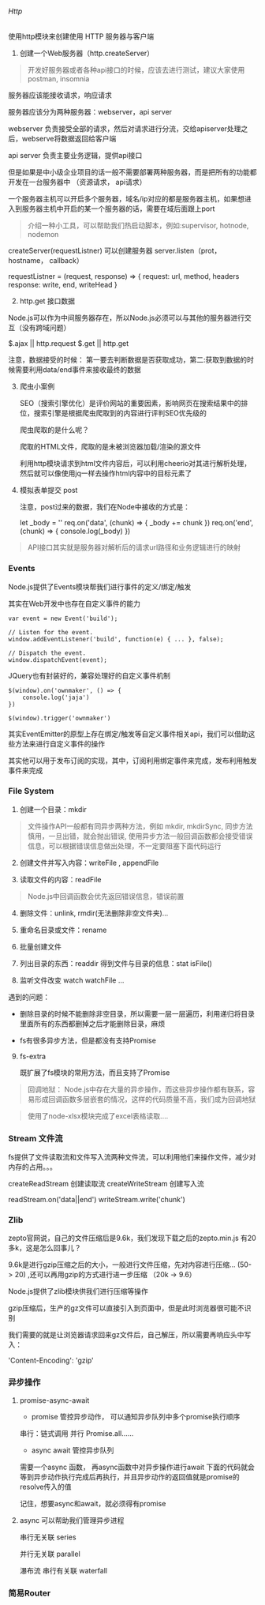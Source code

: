 ###### Http

使用http模块来创建使用 HTTP 服务器与客户端

1. 创建一个Web服务器（http.createServer）

> 开发好服务器或者各种api接口的时候，应该去进行测试，建议大家使用 postman, insomnia

服务器应该能接收请求，响应请求

服务器应该分为两种服务器：webserver，api server

webserver 负责接受全部的请求，然后对请求进行分流，交给apiserver处理之后，webserve将数据返回给客户端

api server 负责主要业务逻辑，提供api接口

但是如果是中小级企业项目的话一般不需要部署两种服务器，而是把所有的功能都开发在一台服务器中 （资源请求， api请求）

一个服务器主机可以开启多个服务器，域名/ip对应的都是服务器主机，如果想进入到服务器主机中开启的某一个服务器的话，需要在域后面跟上port 

> 介绍一种小工具，可以帮助我们热启动脚本，例如:supervisor, hotnode, nodemon

createServer(requestListner) 可以创建服务器
server.listen（prot， hostname， callback）

requestListner = (request, response) => {
    request: url, method, headers
    response: write, end, writeHead
}


2. http.get 接口数据 

Node.js可以作为中间服务器存在，所以Node.js必须可以与其他的服务器进行交互（没有跨域问题）

$.ajax || http.request  $.get || http.get 

注意，数据接受的时候： 第一要去判断数据是否获取成功，第二:获取到数据的时候需要利用data/end事件来接收最终的数据


3. 爬虫小案例

    SEO（搜索引擎优化）是评价网站的重要因素，影响网页在搜索结果中的排位，搜索引擎是根据爬虫爬取到的内容进行评判SEO优先级的 

    爬虫爬取的是什么呢？

    爬取的HTML文件，爬取的是未被浏览器加载/渲染的源文件

    利用http模块请求到html文件内容后，可以利用cheerio对其进行解析处理，然后就可以像使用jq一样去操作html内容中的目标元素了


4.  模拟表单提交 post

    注意，post过来的数据，我们在Node中接收的方式是：

    let _body = ''
    req.on('data', (chunk) => {
        _body += chunk
    })
    req.on('end', (chunk) => {
        console.log(_body)
    })

> API接口其实就是服务器对解析后的请求url路径和业务逻辑进行的映射

### Events

Node.js提供了Events模块帮我们进行事件的定义/绑定/触发

其实在Web开发中也存在自定义事件的能力

```
var event = new Event('build');

// Listen for the event.
window.addEventListener('build', function(e) { ... }, false);

// Dispatch the event.
window.dispatchEvent(event);
```

JQuery也有封装好的，兼容处理好的自定义事件机制

```
$(window).on('ownmaker', () => {
    console.log('jaja')
})

$(window).trigger('ownmaker')
```

其实EventEmitter的原型上存在绑定/触发等自定义事件相关api，我们可以借助这些方法来进行自定义事件的操作

其实他可以用于发布订阅的实现，其中，订阅利用绑定事件来完成，发布利用触发事件来完成




### File System


1. 创建一个目录：mkdir

> 文件操作API一般都有同异步两种方法，例如 mkdir, mkdirSync, 同步方法慎用，一旦出错，就会抛出错误, 使用异步方法一般回调函数都会接受错误信息，可以根据错误信息做出处理，不一定要阻塞下面代码运行

2. 创建文件并写入内容：writeFile , appendFile

3. 读取文件的内容：readFile  

> Node.js中回调函数会优先返回错误信息，错误前置

4. 删除文件：unlink, rmdir(无法删除非空文件夹)...

5. 重命名目录或文件：rename

6. 批量创建文件

7. 列出目录的东西：readdir  得到文件与目录的信息：stat  isFile()

8. 监听文件改变 watch  watchFile ... 

遇到的问题：

* 删除目录的时候不能删除非空目录，所以需要一层一层遍历，利用递归将目录里面所有的东西都删掉之后才能删除目录，麻烦

* fs有很多异步方法，但是都没有支持Promise

9. fs-extra

    既扩展了fs模块的常用方法，而且支持了Promise

> 回调地狱： Node.js中存在大量的异步操作，而这些异步操作都有联系，容易形成回调函数多层嵌套的情况，这样的代码质量不高，我们成为回调地狱

> 使用了node-xlsx模块完成了excel表格读取....


### Stream 文件流

fs提供了文件读取流和文件写入流两种文件流，可以利用他们来操作文件，减少对内存的占用。。。

createReadStream 创建读取流
createWriteStream 创建写入流

readStream.on('data||end')
writeStream.write('chunk')



### Zlib

zepto官网说，自己的文件压缩后是9.6k，我们发现下载之后的zepto.min.js 有20多k，这是怎么回事儿？

9.6k是进行gzip压缩之后的大小，一般进行文件压缩，先对内容进行压缩... (50- > 20) ,还可以再用gzip的方式进行进一步压缩 （20k -> 9.6）

Node.js提供了zlib模块供我们进行压缩等操作

gzip压缩后，生产的gz文件可以直接引入到页面中，但是此时浏览器很可能不识别

我们需要的就是让浏览器请求回来gz文件后，自己解压，所以需要再响应头中写入：

'Content-Encoding': 'gzip'


### 异步操作

1. promise-async-await

   * promise 管控异步动作， 可以通知异步队列中多个promise执行顺序

    串行：链式调用  并行 Promise.all......

    * async await 管控异步队列

    需要一个async 函数， 再async函数中对异步操作进行await 下面的代码就会等到异步动作执行完成后再执行，并且异步动作的返回值就是promise的resolve传入的值

    记住，想要async和await，就必须得有promise



3. async  可以帮助我们管理异步进程



   串行无关联  series

   并行无关联 parallel

   瀑布流 串行有关联 waterfall



### 简易Router



